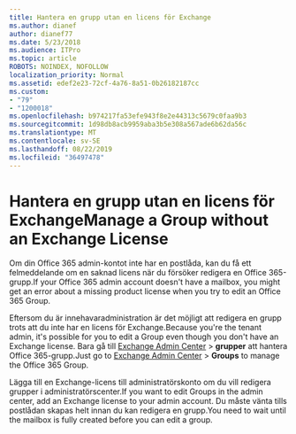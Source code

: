 ```yaml
---
title: Hantera en grupp utan en licens för Exchange
ms.author: dianef
author: dianef77
ms.date: 5/23/2018
ms.audience: ITPro
ms.topic: article
ROBOTS: NOINDEX, NOFOLLOW
localization_priority: Normal
ms.assetid: edef2e23-72cf-4a76-8a51-0b26182187cc
ms.custom:
- "79"
- "1200018"
ms.openlocfilehash: b974217fa53efe943f8e2e44313c5679c0faa9b3
ms.sourcegitcommit: 1d98db8acb9959aba3b5e308a567ade6b62da56c
ms.translationtype: MT
ms.contentlocale: sv-SE
ms.lasthandoff: 08/22/2019
ms.locfileid: "36497478"
---
```

# <a name="manage-a-group-without-an-exchange-license"></a><span data-ttu-id="38000-102">Hantera en grupp utan en licens för Exchange</span><span class="sxs-lookup"><span data-stu-id="38000-102">Manage a Group without an Exchange License</span></span>

<span data-ttu-id="38000-103">Om din Office 365 admin-kontot inte har en postlåda, kan du få ett felmeddelande om en saknad licens när du försöker redigera en Office 365-grupp.</span><span class="sxs-lookup"><span data-stu-id="38000-103">If your Office 365 admin account doesn't have a mailbox, you might get an error about a missing product license when you try to edit an Office 365 Group.</span></span>
  
<span data-ttu-id="38000-104">Eftersom du är innehavaradministration är det möjligt att redigera en grupp trots att du inte har en licens för Exchange.</span><span class="sxs-lookup"><span data-stu-id="38000-104">Because you're the tenant admin, it's possible for you to edit a Group even though you don't have an Exchange license.</span></span> <span data-ttu-id="38000-105">Bara gå till [Exchange Admin Center](https://outlook.office365.com/ecp.aspx) \> **grupper** att hantera Office 365-grupp.</span><span class="sxs-lookup"><span data-stu-id="38000-105">Just go to [Exchange Admin Center](https://outlook.office365.com/ecp.aspx) \> **Groups** to manage the Office 365 Group.</span></span>
  
<span data-ttu-id="38000-106">Lägga till en Exchange-licens till administratörskonto om du vill redigera grupper i administratörscenter.</span><span class="sxs-lookup"><span data-stu-id="38000-106">If you want to edit Groups in the admin center, add an Exchange license to your admin account.</span></span> <span data-ttu-id="38000-107">Du måste vänta tills postlådan skapas helt innan du kan redigera en grupp.</span><span class="sxs-lookup"><span data-stu-id="38000-107">You need to wait until the mailbox is fully created before you can edit a group.</span></span>
  